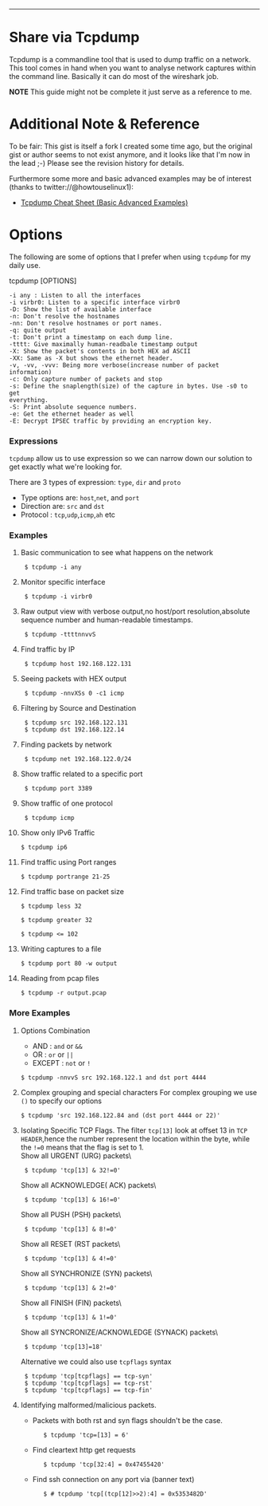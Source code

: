 

----
Share via Tcpdump
========
Tcpdump is a commandline tool that is used to dump traffic on a network. This
tool comes in hand when you want to analyse network captures within the
command line. Basically it can do most of the wireshark job.

**NOTE** This guide might not be complete it just serve as a reference to me.

Additional Note & Reference
==============================

To be fair: This gist is itself a fork I created some time ago, but the original gist 
or author seems to not exist anymore, and it looks like that I'm now in the lead ;-)
Please see the revision history for details.

Furthermore some more and basic advanced examples may be of interest (thanks to twitter://@howtouselinux1):
- [Tcpdump Cheat Sheet (Basic Advanced Examples)](https://howtouselinux.com/post/tcpdump-cheat-sheet)


Options
=======
The following are some of options that I prefer when using `tcpdump` for my
daily use.

tcpdump [OPTIONS]
```shell
-i any : Listen to all the interfaces
-i virbr0: Listen to a specific interface virbr0
-D: Show the list of available interface
-n: Don't resolve the hostnames
-nn: Don't resolve hostnames or port names.
-q: quite output
-t: Don't print a timestamp on each dump line.
-tttt: Give maximally human-readbale timestamp output
-X: Show the packet's contents in both HEX ad ASCII
-XX: Same as -X but shows the ethernet header.
-v, -vv, -vvv: Being more verbose(increase number of packet information)
-c: Only capture number of packets and stop
-s: Define the snaplength(size) of the capture in bytes. Use -s0 to get
everything.
-S: Print absolute sequence numbers.
-e: Get the ethernet header as well
-E: Decrypt IPSEC traffic by providing an encryption key.
```
### Expressions
`tcpdump` allow us to use expression so we can narrow down our solution to get
exactly what we're looking for.

There are 3 types of expression: `type`, `dir` and `proto`

+ Type options are: `host`,`net`, and `port`
+ Direction are: `src` and `dst`
+ Protocol : `tcp`,`udp`,`icmp`,`ah` etc

### Examples
1. Basic communication to see what happens on the network

        $ tcpdump -i any
        
2. Monitor specific interface

        $ tcpdump -i virbr0

3. Raw output view with verbose output,no host/port resolution,absolute sequence number and
   human-readable timestamps.

        $ tcpdump -ttttnnvvS

4. Find traffic by IP
        
        $ tcpdump host 192.168.122.131

5. Seeing packets with HEX output
        
        $ tcpdump -nnvXSs 0 -c1 icmp

6. Filtering by Source and Destination

        $ tcpdump src 192.168.122.131
        $ tcpdump dst 192.168.122.14

7. Finding packets by network
        
        $ tcpdump net 192.168.122.0/24

8. Show traffic related to a specific port

        $ tcpdump port 3389

9. Show traffic of one protocol

        $ tcpdump icmp

10. Show only IPv6 Traffic

        $ tcpdump ip6

11. Find traffic using Port ranges

        $ tcpdump portrange 21-25

12. Find traffic base on packet size
        
        $ tcpdump less 32

        $ tcpdump greater 32

        $ tcpdump <= 102

13. Writing captures to a file

        $ tcpdump port 80 -w output

14. Reading from pcap files

        $ tcpdump -r output.pcap

### More Examples
1. Options Combination
   + AND : `and` or `&&`
   + OR : `or` or `||`
   + EXCEPT : `not` or `!`

    ```
    $ tcpdump -nnvvS src 192.168.122.1 and dst port 4444
    ```

2. Complex grouping and special characters
   For complex grouping we use `()` to specify our options

    ```
    $ tcpdump 'src 192.168.122.84 and (dst port 4444 or 22)'
    ```

3. Isolating Specific TCP Flags. The filter `tcp[13]` look at offset 13 in `TCP HEADER`,hence the number
   represent the location within the byte, while the `!=0` means that the flag
   is set to 1.\
   Show all URGENT (URG) packets\

        $ tcpdump 'tcp[13] & 32!=0'
   Show all ACKNOWLEDGE( ACK) packets\
        
        $ tcpdump 'tcp[13] & 16!=0'
   Show all PUSH (PSH) packets\
        
        $ tcpdump 'tcp[13] & 8!=0'
   Show all RESET (RST packets\
        
        $ tcpdump 'tcp[13] & 4!=0'
   Show all SYNCHRONIZE (SYN) packets\
        
        $ tcpdump 'tcp[13] & 2!=0'
   Show all FINISH (FIN) packets\
        
        $ tcpdump 'tcp[13] & 1!=0'
   Show all SYNCRONIZE/ACKNOWLEDGE (SYNACK) packets\
        
        $ tcpdump 'tcp[13]=18'
   Alternative we could also use `tcpflags` syntax

        $ tcpdump 'tcp[tcpflags] == tcp-syn'
        $ tcpdump 'tcp[tcpflags] == tcp-rst'
        $ tcpdump 'tcp[tcpflags] == tcp-fin'

4. Identifying malformed/malicious packets.
   + Packets with both rst and syn flags shouldn't be the case.
        
            $ tcpdump 'tcp=[13] = 6'
   + Find cleartext http get requests

            $ tcpdump 'tcp[32:4] = 0x47455420'
   + Find ssh connection on any port via (banner text)
        
            $ # tcpdump 'tcp[(tcp[12]>>2):4] = 0x5353482D'